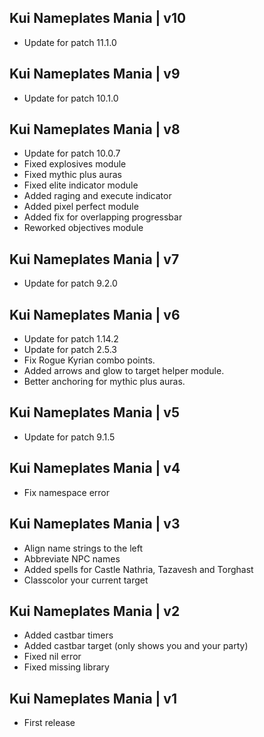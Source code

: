 Kui Nameplates Mania | v10
--------------------------
- Update for patch 11.1.0

Kui Nameplates Mania | v9
-------------------------
- Update for patch 10.1.0

Kui Nameplates Mania | v8
-------------------------
- Update for patch 10.0.7
- Fixed explosives module
- Fixed mythic plus auras
- Fixed elite indicator module
- Added raging and execute indicator
- Added pixel perfect module
- Added fix for overlapping progressbar
- Reworked objectives module

Kui Nameplates Mania | v7
-------------------------
- Update for patch 9.2.0

Kui Nameplates Mania | v6
-------------------------
- Update for patch 1.14.2
- Update for patch 2.5.3
- Fix Rogue Kyrian combo points.
- Added arrows and glow to target helper module.
- Better anchoring for mythic plus auras.

Kui Nameplates Mania | v5
-------------------------
- Update for patch 9.1.5

Kui Nameplates Mania | v4
-------------------------
- Fix namespace error

Kui Nameplates Mania | v3
-------------------------
- Align name strings to the left
- Abbreviate NPC names
- Added spells for Castle Nathria, Tazavesh and Torghast
- Classcolor your current target

Kui Nameplates Mania | v2
-------------------------
- Added castbar timers
- Added castbar target (only shows you and your party)
- Fixed nil error
- Fixed missing library

Kui Nameplates Mania | v1
-------------------------
- First release
